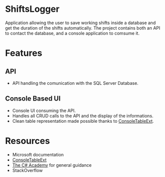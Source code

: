 # ShiftsLogger
Application allowing the user to save working shifts inside a database and get the duration of the shifts automatically.
The project contains both an API to contact the database, and a console application to comsume it.

# Features
## API
- API handling the comunication with the SQL Server Database.

## Console Based UI
- Console UI consuming the API.
- Handles all CRUD calls to the API and the display of the informations.
- Clean table representation made possible thanks to [ConsoleTableExt](https://github.com/minhhungit/ConsoleTableExt).

# Resources
- Microsoft documentation
- [ConsoleTableExt](https://github.com/minhhungit/ConsoleTableExt)
- [The C# Academy](https://www.thecsharpacademy.com/) for general guidance
- StackOverflow

